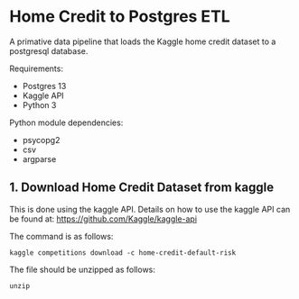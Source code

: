 # Home Credit to Postgres ETL
A primative data pipeline that loads the Kaggle home credit dataset to a postgresql database.

Requirements:
 - Postgres 13
 - Kaggle API
 - Python 3

Python module dependencies:
 - psycopg2
 - csv
 - argparse

## 1. Download Home Credit Dataset from kaggle
This is done using the kaggle API. Details on how to use the kaggle API can be found at: https://github.com/Kaggle/kaggle-api

The command is as follows:
```
kaggle competitions download -c home-credit-default-risk
```
The file should be unzipped as follows:
```
unzip 
```
